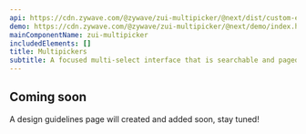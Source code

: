 ```yaml
---
api: https://cdn.zywave.com/@zywave/zui-multipicker/@next/dist/custom-elements.json
demo: https://cdn.zywave.com/@zywave/zui-multipicker/@next/demo/index.html
mainComponentName: zui-multipicker
includedElements: []
title: Multipickers
subtitle: A focused multi-select interface that is searchable and paged.
---
```


## Coming soon

A design guidelines page will created and added soon, stay tuned!
